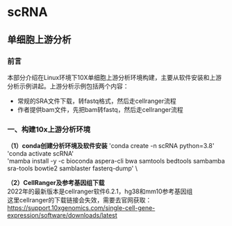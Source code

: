 # scRNA
## 单细胞上游分析
### 前言
本部分介绍在Linux环境下10X单细胞上游分析环境构建，主要从软件安装和上游分析示例讲起。上游分析示例包括两个内容：
* 常规的SRA文件下载，转fastq格式，然后走cellranger流程
* 作者提供bam文件，先把bam转fastq，然后走cellranger流程

### 一、构建10x上游分析环境
**（1）conda创建分析环境及软件安装**
'conda create -n scRNA python=3.8' \
'conda activate scRNA' \
'mamba install -y -c bioconda aspera-cli bwa samtools bedtools sambamba sra-tools bowtie2 samblaster fasterq-dump' \


**（2）CellRanger及参考基因组下载** \
2022年的最新版本是cellranger软件6.2.1，hg38和mm10参考基因组 \
这里cellranger的下载链接会失效，需要去官网获取：https://support.10xgenomics.com/single-cell-gene-expression/software/downloads/latest
